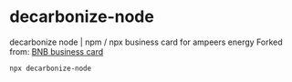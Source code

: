 # decarbonize-node

decarbonize node | npm / npx business card for ampeers energy
Forked from: [BNB business card](https://github.com/bnb/bitandbang)

`npx decarbonize-node`